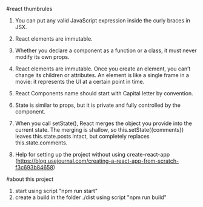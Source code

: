 #react thumbrules

1. You can put any valid JavaScript expression inside the curly braces in JSX.
2. React elements are immutable. 
3. Whether you declare a component as a function or a class, it must never modify its own props.  
4. React elements are immutable. Once you create an element, you can’t change its children or attributes. An element is like a single frame in a movie: it represents the UI at a certain point in time.
5. React Components name should start with Capital letter by convention.
6. State is similar to props, but it is private and fully controlled by the component.
7. When you call setState(), React merges the object you provide into the current state. The merging is shallow, so this.setState({comments}) leaves this.state.posts intact, but completely replaces this.state.comments.


1. Help for setting up the project without using create-react-app (https://blog.usejournal.com/creating-a-react-app-from-scratch-f3c693b84658)

#about this project 
1. start using script "npm run start"
2. create a build in the folder ./dist using script "npm run build"